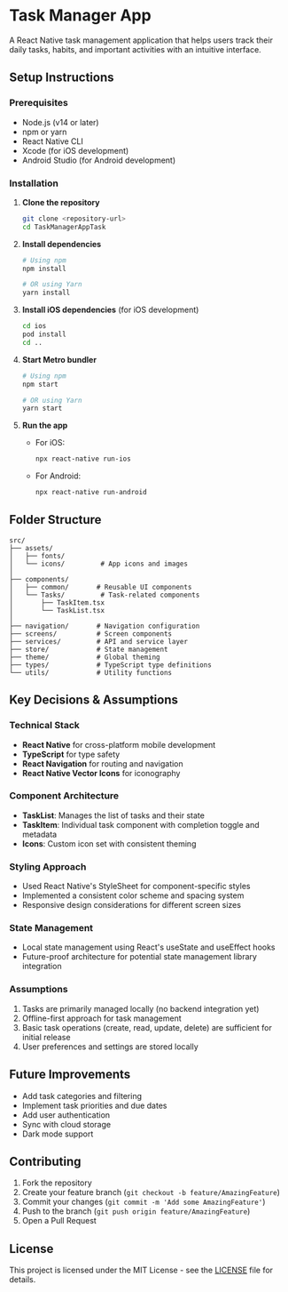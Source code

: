 # Task Manager App

A React Native task management application that helps users track their daily tasks, habits, and important activities with an intuitive interface.

## Setup Instructions

### Prerequisites
- Node.js (v14 or later)
- npm or yarn
- React Native CLI
- Xcode (for iOS development)
- Android Studio (for Android development)

### Installation

1. **Clone the repository**
   ```sh
   git clone <repository-url>
   cd TaskManagerAppTask
   ```

2. **Install dependencies**
   ```sh
   # Using npm
   npm install
   
   # OR using Yarn
   yarn install
   ```

3. **Install iOS dependencies** (for iOS development)
   ```sh
   cd ios
   pod install
   cd ..
   ```

4. **Start Metro bundler**
   ```sh
   # Using npm
   npm start
   
   # OR using Yarn
   yarn start
   ```

5. **Run the app**
   - For iOS:
     ```sh
     npx react-native run-ios
     ```
   - For Android:
     ```sh
     npx react-native run-android
     ```

## Folder Structure

```
src/
├── assets/
│   ├── fonts/
│   └── icons/         # App icons and images
│
├── components/
│   ├── common/       # Reusable UI components
│   └── Tasks/         # Task-related components
│       ├── TaskItem.tsx
│       └── TaskList.tsx
│
├── navigation/       # Navigation configuration
├── screens/          # Screen components
├── services/         # API and service layer
├── store/            # State management
├── theme/            # Global theming
├── types/            # TypeScript type definitions
└── utils/            # Utility functions
```

## Key Decisions & Assumptions

### Technical Stack
- **React Native** for cross-platform mobile development
- **TypeScript** for type safety
- **React Navigation** for routing and navigation
- **React Native Vector Icons** for iconography

### Component Architecture
- **TaskList**: Manages the list of tasks and their state
- **TaskItem**: Individual task component with completion toggle and metadata
- **Icons**: Custom icon set with consistent theming

### Styling Approach
- Used React Native's StyleSheet for component-specific styles
- Implemented a consistent color scheme and spacing system
- Responsive design considerations for different screen sizes

### State Management
- Local state management using React's useState and useEffect hooks
- Future-proof architecture for potential state management library integration

### Assumptions
1. Tasks are primarily managed locally (no backend integration yet)
2. Offline-first approach for task management
3. Basic task operations (create, read, update, delete) are sufficient for initial release
4. User preferences and settings are stored locally

## Future Improvements
- Add task categories and filtering
- Implement task priorities and due dates
- Add user authentication
- Sync with cloud storage
- Dark mode support

## Contributing

1. Fork the repository
2. Create your feature branch (`git checkout -b feature/AmazingFeature`)
3. Commit your changes (`git commit -m 'Add some AmazingFeature'`)
4. Push to the branch (`git push origin feature/AmazingFeature`)
5. Open a Pull Request

## License

This project is licensed under the MIT License - see the [LICENSE](LICENSE) file for details.

